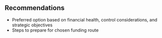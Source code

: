 ## Recommendations
- Preferred option based on financial health, control considerations, and strategic objectives
- Steps to prepare for chosen funding route


